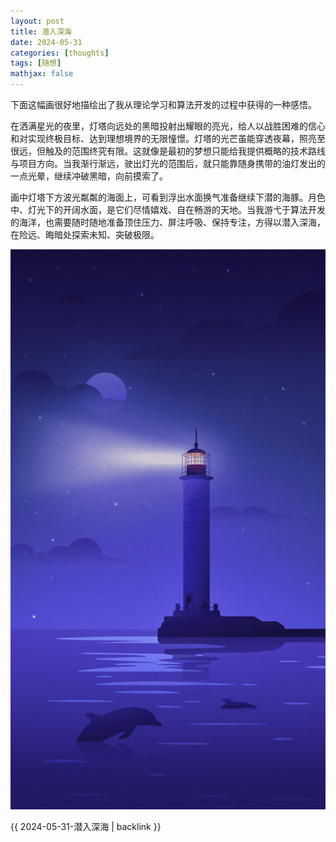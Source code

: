 ```yaml
---
layout: post
title: 潜入深海
date: 2024-05-31
categories: [thoughts]
tags: [随想]
mathjax: false
---
```


下面这幅画很好地描绘出了我从理论学习和算法开发的过程中获得的一种感悟。

在洒满星光的夜里，灯塔向远处的黑暗投射出耀眼的亮光，给人以战胜困难的信心和对实现终极目标、达到理想境界的无限憧憬。灯塔的光芒虽能穿透夜幕，照亮至很远，但触及的范围终究有限。这就像是最初的梦想只能给我提供概略的技术路线与项目方向。当我渐行渐远，驶出灯光的范围后，就只能靠随身携带的油灯发出的一点光晕，继续冲破黑暗，向前摸索了。

画中灯塔下方波光粼粼的海面上，可看到浮出水面换气准备继续下潜的海豚。月色中、灯光下的开阔水面，是它们尽情嬉戏、自在畅游的天地。当我游弋于算法开发的海洋，也需要随时随地准备顶住压力、屏注呼吸、保持专注，方得以潜入深海，在险远、晦暗处探索未知、突破极限。

![img](/figures/2024-05-31-lighthouse-and-dolphin.png)

{{ 2024-05-31-潜入深海 | backlink }}
